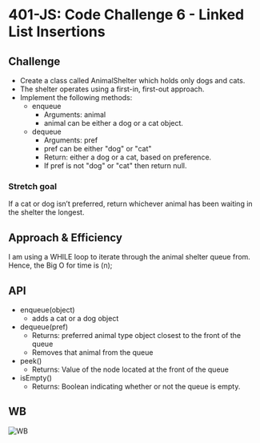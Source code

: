# 401-JS: Code Challenge 6 - Linked List Insertions

## Challenge

- Create a class called AnimalShelter which holds only dogs and cats.
- The shelter operates using a first-in, first-out approach.
- Implement the following methods:
  - enqueue
    - Arguments: animal
    - animal can be either a dog or a cat object.
  - dequeue
    - Arguments: pref
    - pref can be either "dog" or "cat"
    - Return: either a dog or a cat, based on preference.
    - If pref is not "dog" or "cat" then return null.

### Stretch goal

If a cat or dog isn’t preferred, return whichever animal has been waiting in the shelter the longest.

## Approach & Efficiency
<!-- What approach did you take? Why? What is the Big O space/time for this approach? -->

  I am using a WHILE loop to iterate through the animal shelter queue from. Hence, the Big O for time is (n);

## API
<!-- Description of each method publicly available to your Linked List -->
- enqueue(object)
  - adds a cat or a dog object
- dequeue(pref)
  - Returns: preferred animal type object closest to the front of the queue
  - Removes that animal from the queue
- peek()
  - Returns: Value of the node located at the front of the queue
- isEmpty()
  - Returns:  Boolean indicating whether or not the queue is empty.
  
## WB

![WB](code-challenge-12.png)
